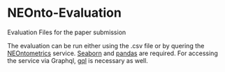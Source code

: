 # NEOnto-Evaluation
Evaluation Files for the paper submission

The evaluation can be run either using the .csv file or by quering the [NEOntometrics](http://neontometrics.com) service. [Seaborn](https://seaborn.pydata.org/installing.html) and [pandas](https://pandas.pydata.org/getting_started.html) are required. For accessing the service via Graphql, [gql](https://gql.readthedocs.io/en/latest/intro.html#installation) is necessary as well.
